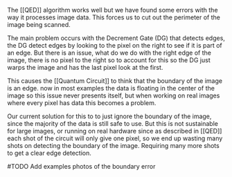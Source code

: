 The [[QED]] algorithm works well but we have found some errors with the way it processes image data. This forces us to cut out the perimeter of the image being scanned.

The main problem occurs with the Decrement Gate (DG) that detects edges, the DG detect edges by looking to the pixel on the right to see if it is part of an edge. But there is an issue, what do we do with the right edge of the image, there is no pixel to the right so to account for this so the DG just warps the image and has the last pixel look at the first.

This causes the [[Quantum Circuit]] to think that the boundary of the image is an edge. now in most examples the data is floating in the center of the image so this issue never presents itself, but when working on real images where every pixel has data this becomes a problem.

Our current solution for this to to just ignore the boundary of the image, since the majority of the data is still safe to use. But this is not sustainable for large images, or running on real hardware since as described in [[QED]] each shot of the circuit will only give one pixel, so we end up wasting many shots on detecting the boundary of the image. Requiring many more shots to get a clear edge detection.

#TODO Add examples photos of the boundary error